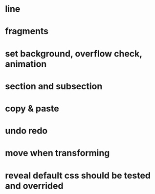 # line
# fragments
# set background, overflow check, animation
# section and subsection
# copy & paste
# undo redo
# move when transforming
# reveal default css should be tested and overrided
